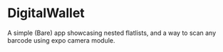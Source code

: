 # DigitalWallet

A simple (Bare) app showcasing nested flatlists, and a way to scan any barcode using expo camera module.
